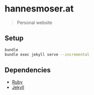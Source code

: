 # hannesmoser.at

> Personal website

## Setup

```bash
bundle
bundle exec jekyll serve --incremental
```

## Dependencies

* [Ruby](https://www.ruby-lang.org/en/)
* [Jekyll](https://jekyllrb.com/)

